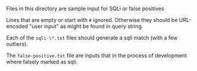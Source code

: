 Files in this directory are sample input for SQLi or false positives

Lines that are empty or start with `#` ignored.  Otherwise they should
be URL-encoded "user input" as might be found in query string.

Each of the `sqli-\*.txt` files should generate a sqli match (with a few
outliers).

The `false-positive.txt` file are inputs that in the process of
development where falsely marked as sqli.


